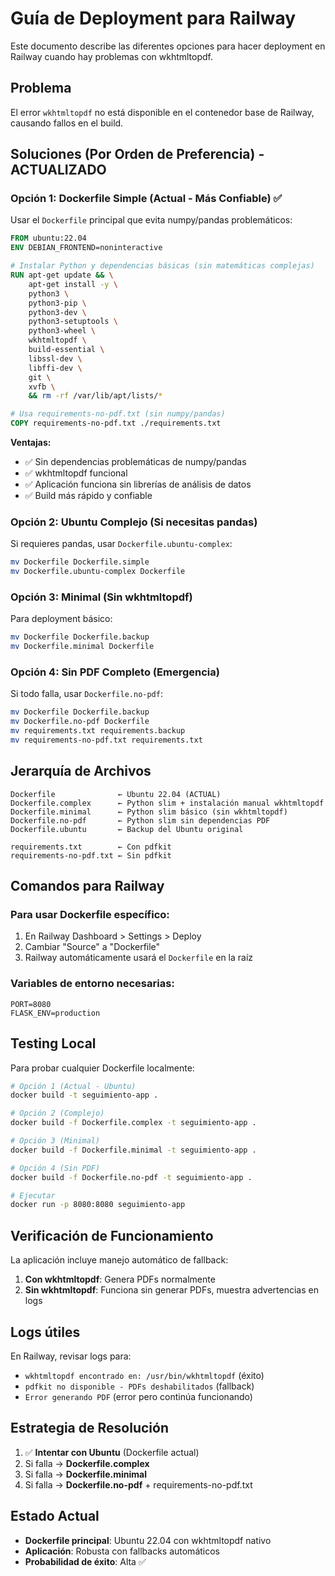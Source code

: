 # Guía de Deployment para Railway

Este documento describe las diferentes opciones para hacer deployment en Railway cuando hay problemas con wkhtmltopdf.

## Problema
El error `wkhtmltopdf` no está disponible en el contenedor base de Railway, causando fallos en el build.

## Soluciones (Por Orden de Preferencia) - ACTUALIZADO

### Opción 1: Dockerfile Simple (Actual - Más Confiable) ✅
Usar el `Dockerfile` principal que evita numpy/pandas problemáticos:

```dockerfile
FROM ubuntu:22.04
ENV DEBIAN_FRONTEND=noninteractive

# Instalar Python y dependencias básicas (sin matemáticas complejas)
RUN apt-get update && \
    apt-get install -y \
    python3 \
    python3-pip \
    python3-dev \
    python3-setuptools \
    python3-wheel \
    wkhtmltopdf \
    build-essential \
    libssl-dev \
    libffi-dev \
    git \
    xvfb \
    && rm -rf /var/lib/apt/lists/*

# Usa requirements-no-pdf.txt (sin numpy/pandas)
COPY requirements-no-pdf.txt ./requirements.txt
```

**Ventajas:**
- ✅ Sin dependencias problemáticas de numpy/pandas
- ✅ wkhtmltopdf funcional
- ✅ Aplicación funciona sin librerías de análisis de datos
- ✅ Build más rápido y confiable

### Opción 2: Ubuntu Complejo (Si necesitas pandas)
Si requieres pandas, usar `Dockerfile.ubuntu-complex`:

```bash
mv Dockerfile Dockerfile.simple
mv Dockerfile.ubuntu-complex Dockerfile
```

### Opción 3: Minimal (Sin wkhtmltopdf)
Para deployment básico:

```bash
mv Dockerfile Dockerfile.backup
mv Dockerfile.minimal Dockerfile
```

### Opción 4: Sin PDF Completo (Emergencia)
Si todo falla, usar `Dockerfile.no-pdf`:

```bash
mv Dockerfile Dockerfile.backup
mv Dockerfile.no-pdf Dockerfile
mv requirements.txt requirements.backup
mv requirements-no-pdf.txt requirements.txt
```

## Jerarquía de Archivos

```
Dockerfile              ← Ubuntu 22.04 (ACTUAL)
Dockerfile.complex      ← Python slim + instalación manual wkhtmltopdf  
Dockerfile.minimal      ← Python slim básico (sin wkhtmltopdf)
Dockerfile.no-pdf       ← Python slim sin dependencias PDF
Dockerfile.ubuntu       ← Backup del Ubuntu original

requirements.txt        ← Con pdfkit
requirements-no-pdf.txt ← Sin pdfkit
```

## Comandos para Railway

### Para usar Dockerfile específico:
1. En Railway Dashboard > Settings > Deploy
2. Cambiar "Source" a "Dockerfile"
3. Railway automáticamente usará el `Dockerfile` en la raíz

### Variables de entorno necesarias:
```
PORT=8080
FLASK_ENV=production
```

## Testing Local

Para probar cualquier Dockerfile localmente:

```bash
# Opción 1 (Actual - Ubuntu)
docker build -t seguimiento-app .

# Opción 2 (Complejo)
docker build -f Dockerfile.complex -t seguimiento-app .

# Opción 3 (Minimal)
docker build -f Dockerfile.minimal -t seguimiento-app .

# Opción 4 (Sin PDF)
docker build -f Dockerfile.no-pdf -t seguimiento-app .

# Ejecutar
docker run -p 8080:8080 seguimiento-app
```

## Verificación de Funcionamiento

La aplicación incluye manejo automático de fallback:

1. **Con wkhtmltopdf**: Genera PDFs normalmente
2. **Sin wkhtmltopdf**: Funciona sin generar PDFs, muestra advertencias en logs

## Logs útiles

En Railway, revisar logs para:
- `wkhtmltopdf encontrado en: /usr/bin/wkhtmltopdf` (éxito)
- `pdfkit no disponible - PDFs deshabilitados` (fallback)
- `Error generando PDF` (error pero continúa funcionando)

## Estrategia de Resolución

1. ✅ **Intentar con Ubuntu** (Dockerfile actual)
2. Si falla → **Dockerfile.complex**
3. Si falla → **Dockerfile.minimal** 
4. Si falla → **Dockerfile.no-pdf** + requirements-no-pdf.txt

## Estado Actual
- **Dockerfile principal**: Ubuntu 22.04 con wkhtmltopdf nativo
- **Aplicación**: Robusta con fallbacks automáticos
- **Probabilidad de éxito**: Alta ✅
